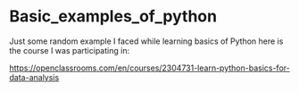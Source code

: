 # Basic_examples_of_python
Just some random example I faced while learning basics of Python
here is the course I was participating in:

  https://openclassrooms.com/en/courses/2304731-learn-python-basics-for-data-analysis
